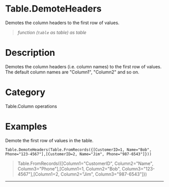 ﻿# Table.DemoteHeaders
Demotes the column headers to the first row of values.
> _function (<code>table</code> as table) as table_
# Description 
Demotes the column headers (i.e. column names) to the first row of values. The default column names are "Column1", "Column2" and so on.

# Category 
Table.Column operations
# Examples 
Demote the first row of values in the table.
```
Table.DemoteHeaders(Table.FromRecords({[CustomerID=1, Name="Bob", Phone="123-4567"],[CustomerID=2, Name="Jim", Phone="987-6543"]}))
```
> Table.FromRecords({[Column1="CustomerID", Column2="Name", Column3="Phone"],[Column1=1, Column2="Bob", Column3="123-4567"],[Column1=2, Column2="Jim", Column3="987-6543"]})
***
